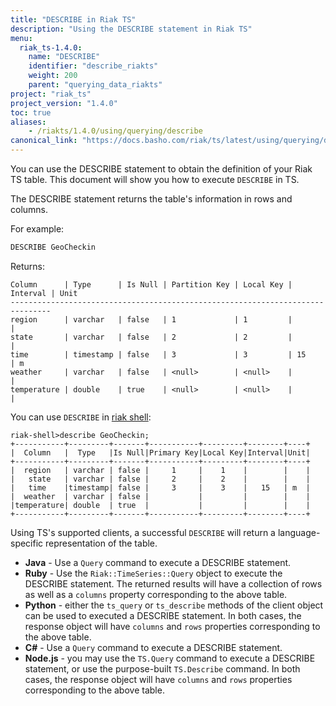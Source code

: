 ```yaml
---
title: "DESCRIBE in Riak TS"
description: "Using the DESCRIBE statement in Riak TS"
menu:
  riak_ts-1.4.0:
    name: "DESCRIBE"
    identifier: "describe_riakts"
    weight: 200
    parent: "querying_data_riakts"
project: "riak_ts"
project_version: "1.4.0"
toc: true
aliases:
    - /riakts/1.4.0/using/querying/describe
canonical_link: "https://docs.basho.com/riak/ts/latest/using/querying/describe"
---
```


[riak shell]: /riak/ts/1.4.0/using/riakshell

You can use the DESCRIBE statement to obtain the definition of your Riak TS table. This document will show you how to execute `DESCRIBE` in TS.

The DESCRIBE statement returns the table's information in rows and columns.

For example:

```sql
DESCRIBE GeoCheckin
```

Returns:

```
Column      | Type      | Is Null | Partition Key | Local Key | Interval | Unit
-------------------------------------------------------------------------------
region      | varchar   | false   | 1             | 1         |          |
state       | varchar   | false   | 2             | 2         |          |
time        | timestamp | false   | 3             | 3         | 15       | m
weather     | varchar   | false   | <null>        | <null>    |          |
temperature | double    | true    | <null>        | <null>    |          |
```


You can use `DESCRIBE` in [riak shell]:

```
riak-shell>describe GeoCheckin;
+-----------+---------+-------+-----------+---------+--------+----+
|  Column   |  Type   |Is Null|Primary Key|Local Key|Interval|Unit|
+-----------+---------+-------+-----------+---------+--------+----+
|  region   | varchar | false |     1     |    1    |        |    |
|   state   | varchar | false |     2     |    2    |        |    |
|   time    |timestamp| false |     3     |    3    |   15   | m  |
|  weather  | varchar | false |           |         |        |    |
|temperature| double  | true  |           |         |        |    |
+-----------+---------+-------+-----------+---------+--------+----+
```


Using TS's supported clients, a successful `DESCRIBE` will return a language-specific representation of the table.

* **Java** - Use a `Query` command to execute a DESCRIBE statement.
* **Ruby** - Use the `Riak::TimeSeries::Query` object to execute the DESCRIBE statement. The returned results will have a collection of rows as well as a `columns` property corresponding to the above table.
* **Python** - either the `ts_query` or `ts_describe` methods of the client object can be used to executed a DESCRIBE statement. In both cases, the response object will have `columns` and `rows` properties corresponding to the above table.
* **C#** - Use a `Query` command to execute a DESCRIBE statement.
* **Node.js** - you may use the `TS.Query` command to execute a DESCRIBE statement, or use the purpose-built `TS.Describe` command. In both cases, the response object will have `columns` and `rows` properties corresponding to the above table.
